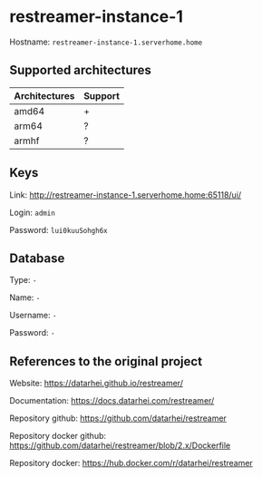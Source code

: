 # restreamer-instance-1

Hostname: `restreamer-instance-1.serverhome.home`

## Supported architectures

| Architectures | Support |
| :------------ | :------ |
| amd64         | +       |
| arm64         | ?       |
| armhf         | ?       |

## Keys

Link: http://restreamer-instance-1.serverhome.home:65118/ui/

Login: `admin`

Password: `lui0kuuSohgh6x`

## Database

Type: `-`

Name: `-`

Username: `-`

Password: `-`

## References to the original project

Website: https://datarhei.github.io/restreamer/

Documentation: https://docs.datarhei.com/restreamer/

Repository github: https://github.com/datarhei/restreamer

Repository docker github: https://github.com/datarhei/restreamer/blob/2.x/Dockerfile

Repository docker: https://hub.docker.com/r/datarhei/restreamer
